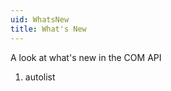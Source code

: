 ```yaml
---
uid: WhatsNew
title: What's New
---
```

<properties date="2017-11-24"
SortOrder="1"
/>

A look at what's new in the COM API

1. autolist
